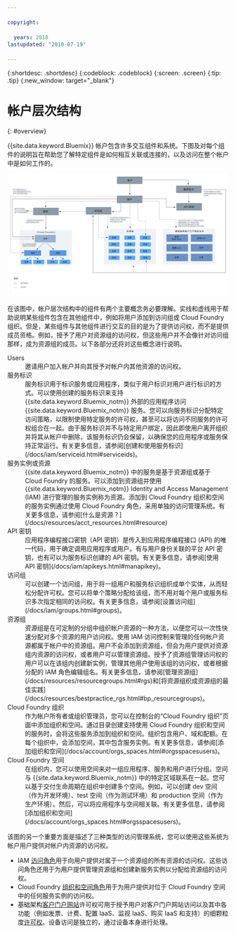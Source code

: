 ```yaml
---

copyright:

  years: 2018
lastupdated: "2018-07-19"

---
```


{:shortdesc: .shortdesc}
{:codeblock: .codeblock}
{:screen: .screen}
{:tip: .tip}
{:new_window: target="_blank"}

# 帐户层次结构
{: #overview}

{{site.data.keyword.Bluemix}} 帐户包含许多交互组件和系统。下图及对每个组件的说明旨在帮助您了解特定组件是如何相互关联或连接的，以及访问在整个帐户中是如何工作的。 

<a href="https://console.stage1.bluemix.net/docs/api/content/account/images/account_diagram.svg">
  <img src="images/account_diagram.svg" alt="帐户图">
</a>

在该图中，帐户层次结构中的组件有两个主要概念务必要理解。实线和虚线用于帮助说明某些组件包含在其他组件中，例如将用户添加到访问组或 Cloud Foundry 组织。但是，某些组件与其他组件进行交互的目的是为了提供访问权，而不是提供成员资格。例如，授予了用户对资源组的访问权，但这些用户并不会像针对访问组那样，成为资源组的成员。以下各部分还将对这些概念进行说明。

<dl>
<dt>Users</dt>
<dd>邀请用户加入帐户并向其授予对帐户内其他资源的访问权。</dd>
<dt>服务标识</dt>
<dd>服务标识用于标识服务或应用程序，类似于用户标识对用户进行标识的方式。可以使用创建的服务标识来支持 {{site.data.keyword.Bluemix_notm}} 外部的应用程序访问 {{site.data.keyword.Bluemix_notm}} 服务。您可以向服务标识分配特定访问策略，以限制使用特定服务的许可权，甚至可以将访问不同服务的许可权组合在一起。由于服务标识并不与特定用户绑定，因此即使用户离开组织并将其从帐户中删除，该服务标识仍会保留，以确保您的应用程序或服务保持正常运行。有关更多信息，请参阅[创建和使用服务标识](/docs/iam/serviceid.html#serviceids)。</dd>
<dt>服务实例或资源</dt>
<dd>{{site.data.keyword.Bluemix_notm}} 中的服务是基于资源组或基于 Cloud Foundry 的服务。可以添加到资源组并使用 {{site.data.keyword.Bluemix_notm}} Identity and Access Management (IAM) 进行管理的服务实例称为资源。添加到 Cloud Foundry 组织和空间的服务实例通过使用 Cloud Foundry 角色，采用单独的访问管理系统。有关更多信息，请参阅[什么是资源？](/docs/resources/acct_resources.html#resource)</dd>
<dt>API 密钥</dt>
<dd>应用程序编程接口密钥（API 密钥）是传入到应用程序编程接口 (API) 的唯一代码，用于确定调用应用程序或用户。有与用户身份关联的平台 API 密钥，也有可以为服务标识创建的 API 密钥。有关更多信息，请参阅[使用 API 密钥](/docs/iam/apikeys.html#manapikey)。</dd>
<dt>访问组</dt>
<dd>可以创建一个访问组，用于将一组用户和服务标识组织成单个实体，从而轻松分配许可权。您可以将单个策略分配给该组，而不用对每个用户或服务标识多次指定相同的访问权。有关更多信息，请参阅[设置访问组](/docs/iam/groups.html#groups)。</dd>
<dt>资源组</dt>
<dd>资源组是在可定制的分组中组织帐户资源的一种方法，以便您可以一次性快速分配对多个资源的用户访问权。使用 IAM 访问控制来管理的任何帐户资源都属于帐户中的资源组。用户不会添加到资源组，但会为用户提供对资源组内资源的访问权，或者用户可以管理资源组。授予了资源组管理访问权的用户可以在该组内创建新实例，管理其他用户使用该组的访问权，或者根据分配的 IAM 角色编辑组名。有关更多信息，请参阅[管理资源组](/docs/resources/resourcegroups.html#rgs)和[将资源组织成资源组的最佳实践](/docs/resources/bestpractice_rgs.html#bp_resourcegroups)。</dd>
<dt>Cloud Foundry 组织</dt>
<dd>作为帐户所有者或组织管理员，您可以在控制台的“Cloud Foundry 组织”页面中添加组织和空间。通过目录创建支持使用 Cloud Foundry 组织和空间的服务时，会将这些服务添加到组织和空间。组织包含用户、域和配额。在每个组织中，会添加空间，其中包含服务实例。有关更多信息，请参阅[添加组织和空间](/docs/account/orgs_spaces.html#orgsspacesusers)。</dd>
<dt>Cloud Foundry 空间</dt>
<dd>在组织内，您可以使用空间来对一组应用程序、服务和用户进行分组。空间与 {{site.data.keyword.Bluemix_notm}} 中的特定区域联系在一起。您可以基于交付生命周期在组织中创建多个空间。例如，可以创建 dev 空间（作为开发环境）、test 空间（作为测试环境）和 production 空间（作为生产环境）。然后，可以将应用程序与空间相关联。有关更多信息，请参阅[添加组织和空间](/docs/account/orgs_spaces.html#orgsspacesusers)。</dd>
</dl>

该图的另一个重要方面是描述了三种类型的访问管理系统，您可以使用这些系统为帐户用户提供对帐户内资源的访问权。 

* IAM [访问角色](/docs/iam/users_roles.html#iamusermanrol)用于向用户提供对属于一个资源组的所有资源的访问权。这些访问角色还用于为用户提供管理资源组和创建新服务实例以分配给资源组的访问权。
* Cloud Foundry [组织和空间角色](/docs/iam/cfaccess.html#cfroles)用于为用户提供对位于 Cloud Foundry 空间中的任何服务实例的访问权。
* 基础架构[客户门户网站](/docs/customer-portal/cpwhatis.html#customerportal_whatisCP)许可权可用于授予用户对客户门户网站访问以及其中各功能（例如发票、计费、配置 IaaS、监视 IaaS、购买 IaaS 和支持）的细颗粒度[许可权](/docs/iam/infrastructureaccess.html#infrapermission)。设备访问是独立的，通过设备本身进行处理。
